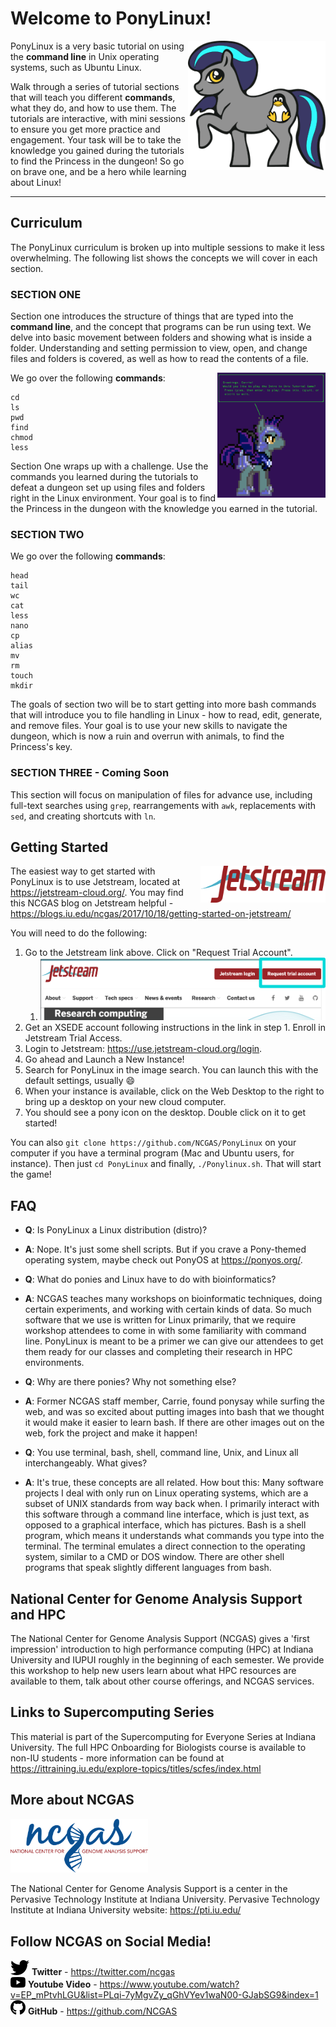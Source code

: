 # Welcome to PonyLinux! #
<img align="right" width="220" src="/Images/ponyicon.png" alt="Logo for PonyLinux, which is a blue pony with a streak through the mane">

PonyLinux is a very basic tutorial on using the **command line** in Unix operating systems, such as Ubuntu Linux.

Walk through a series of tutorial sections that will teach you different **commands**, what they do, and how to use them. The tutorials are interactive, with mini sessions to ensure you get more practice and engagement. Your task will be to take the knowledge you gained during the tutorials to find the Princess in the dungeon! So go on brave one, and be a hero while learning about Linux!

---
   
## Curriculum ##

The PonyLinux curriculum is broken up into multiple sessions to make it less overwhelming. The following list shows the concepts we will cover in each section.

### SECTION ONE ###

Section one introduces the structure of things that are typed into the **command line**, and the concept that programs can be run using text. We delve into basic movement between folders and showing what is inside a folder. Understanding and setting permission to view, open, and change files and folders is covered, as well as how to read the contents of a file.

<img align="right" src="/Images/pony.png" alt="Screen capture of game starting up." height="200" />

We go over the following **commands**:

```
cd
ls
pwd
find
chmod
less
```

Section One wraps up with a challenge. Use the commands you learned during the tutorials to defeat a dungeon set up using files and folders right in the Linux environment. Your goal is to find the Princess in the dungeon with the knowledge you earned in the tutorial.

### SECTION TWO ###

We go over the following **commands**:
```
head
tail
wc
cat
less
nano
cp
alias
mv
rm
touch
mkdir
```
The goals of section two will be to start getting into more bash commands that will introduce you to file handling in Linux - how to read, edit, generate, and remove files.  Your goal is to use your new skills to navigate the dungeon, which is now a ruin and overrun with animals, to find the Princess's key.

### SECTION THREE - Coming Soon ###

This section will focus on manipulation of files for advance use, including full-text searches using ```grep```, rearrangements with ```awk```, replacements with ```sed```, and creating shortcuts with ```ln```.

## Getting Started ##
<a href="https://jetstream-cloud.org/"><img align="right" src="/Images/jetstream-logo-web.png" alt="Jetstream Logo" width="200" /></a>
The easiest way to get started with PonyLinux is to use Jetstream, located at https://jetstream-cloud.org/. You may find this NCGAS blog on Jetstream helpful - https://blogs.iu.edu/ncgas/2017/10/18/getting-started-on-jetstream/

You will need to do the following:
1. Go to the Jetstream link above. Click on "Request Trial Account".
   1. <img src="/Images/screencapjetstream.png" alt="Screen capture of signing up for Jetstream." height="100" />
1. Get an XSEDE account following instructions in the link in step 1. Enroll in Jetstream Trial Access.
1. Login to Jetstream: https://use.jetstream-cloud.org/login.
1. Go ahead and Launch a New Instance!
1. Search for PonyLinux in the image search. You can launch this with the default settings, usually :smile:
1. When your instance is available, click on the Web Desktop to the right to bring up a desktop on your new cloud computer.
1. You should see a pony icon on the desktop. Double click on it to get started!

You can also `git clone https://github.com/NCGAS/PonyLinux` on your computer if you have a terminal program (Mac and Ubuntu users, for instance).  Then just `cd PonyLinux` and finally, `./Ponylinux.sh`.  That will start the game!

## FAQ ##
* **Q**: Is PonyLinux a Linux distribution (distro)?
* **A**: Nope. It's just some shell scripts. But if you crave a Pony-themed operating system, maybe check out PonyOS at https://ponyos.org/.

* **Q**: What do ponies and Linux have to do with bioinformatics?
* **A**: NCGAS teaches many workshops on bioinformatic techniques, doing certain experiments, and working with certain kinds of data. So much software that we use is written for Linux primarily, that we require workshop attendees to come in with some familiarity with command line. PonyLinux is meant to be a primer we can give our attendees to get them ready for our classes and completing their research in HPC environments.

* **Q**: Why are there ponies? Why not something else?
* **A**: Former NCGAS staff member, Carrie, found ponysay while surfing the web, and was so excited about putting images into bash that we thought it would make it easier to learn bash. If there are other images out on the web, fork the project and make it happen!

* **Q**: You use terminal, bash, shell, command line, Unix, and Linux all interchangeably. What gives?
* **A**: It's true, these concepts are all related. How bout this: Many software projects I deal with only run on Linux operating systems, which are a subset of UNIX standards from way back when. I primarily interact with this software through a command line interface, which is just text, as opposed to a graphical interface, which has pictures. Bash is a shell program, which means it understands what commands you type into the terminal. The terminal emulates a direct connection to the operating system, similar to a CMD or DOS window. There are other shell programs that speak slightly different languages from bash.

## National Center for Genome Analysis Support and HPC ##
The National Center for Genome Analysis Support (NCGAS) gives a 'first impression' introduction to high performance computing (HPC) at Indiana University and IUPUI roughly in the beginning of each semester. We provide this workshop to help new users learn about what HPC resources are available to them, talk about other course offerings, and NCGAS services.

## Links to Supercomputing Series ##
This material is part of the Supercomputing for Everyone Series at Indiana University.  The full HPC Onboarding for Biologists course is available to non-IU students - more information can be found at
https://ittraining.iu.edu/explore-topics/titles/scfes/index.html

## More about NCGAS ##
<a href="https://ncgas.org/"><img src="/Images/ncgas.png" width="220" /></a>
 
The National Center for Genome Analysis Support is a center in the Pervasive Technology Institute at Indiana University.
Pervasive Technology Institute at Indiana University website: https://pti.iu.edu/
 
## Follow NCGAS on Social Media! ##
![Twitter icon](/Images/twitter-brands.png) <b>Twitter</b> - https://twitter.com/ncgas <br />
![Youtube icon](/Images/youtube-brands.png) <b>Youtube Video</b> - https://www.youtube.com/watch?v=EP_mPtvhLGU&list=PLqi-7yMgvZy_qGhVYev1waN00-GJabSG9&index=1 <br />
![Github icon](/Images/github-brands.png) <b>GitHub</b> - https://github.com/NCGAS
 
